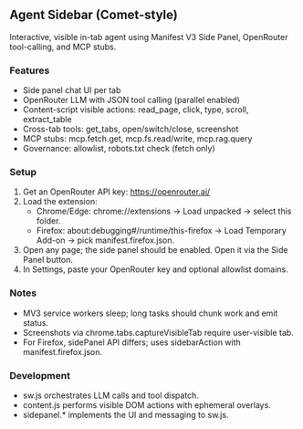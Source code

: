 ## Agent Sidebar (Comet-style)

Interactive, visible in-tab agent using Manifest V3 Side Panel, OpenRouter tool-calling, and MCP stubs.

### Features
- Side panel chat UI per tab
- OpenRouter LLM with JSON tool calling (parallel enabled)
- Content-script visible actions: read_page, click, type, scroll, extract_table
- Cross-tab tools: get_tabs, open/switch/close, screenshot
- MCP stubs: mcp.fetch.get, mcp.fs.read/write, mcp.rag.query
- Governance: allowlist, robots.txt check (fetch only)

### Setup
1. Get an OpenRouter API key: https://openrouter.ai/
2. Load the extension:
   - Chrome/Edge: chrome://extensions → Load unpacked → select this folder.
   - Firefox: about:debugging#/runtime/this-firefox → Load Temporary Add-on → pick manifest.firefox.json.
3. Open any page; the side panel should be enabled. Open it via the Side Panel button.
4. In Settings, paste your OpenRouter key and optional allowlist domains.

### Notes
- MV3 service workers sleep; long tasks should chunk work and emit status.
- Screenshots via chrome.tabs.captureVisibleTab require user-visible tab.
- For Firefox, sidePanel API differs; uses sidebarAction with manifest.firefox.json.

### Development
- sw.js orchestrates LLM calls and tool dispatch.
- content.js performs visible DOM actions with ephemeral overlays.
- sidepanel.* implements the UI and messaging to sw.js.

